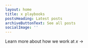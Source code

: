 ```yaml
---
layout: home
title: x playbooks
postsHeading: Latest posts
archiveButtonText: See all posts
socialImage: ''
---
```

Learn more about how we work at *x* →
